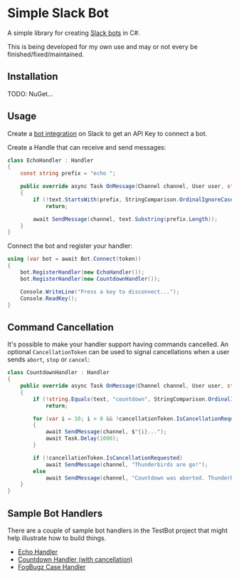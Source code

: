 # Simple Slack Bot

A simple library for creating [Slack bots](https://api.slack.com/bot-users) in C#.

This is being developed for my own use and may or not every be finished/fixed/maintained.

## Installation

TODO: NuGet...

## Usage

Create a [bot integration](https://my.slack.com/services/new/bot) on Slack to get an API Key to connect a bot.

Create a Handle that can receive and send messages:

```csharp
class EchoHandler : Handler
{
	const string prefix = "echo ";

	public override async Task OnMessage(Channel channel, User user, string text)
	{
		if (!text.StartsWith(prefix, StringComparison.OrdinalIgnoreCase))
			return;

		await SendMessage(channel, text.Substring(prefix.Length));
	}
}
```
	
Connect the bot and register your handler:

```csharp
using (var bot = await Bot.Connect(token))
{
	bot.RegisterHandler(new EchoHandler());
	bot.RegisterHandler(new CountdownHandler());

	Console.WriteLine("Press a key to disconnect...");
	Console.ReadKey();
}
```
	
## Command Cancellation

It's possible to make your handler support having commands cancelled. An optional `CancellationToken` can be used to signal cancellations when a user sends `abort`, `stop` or `cancel`:

```csharp
class CountdownHandler : Handler
{
	public override async Task OnMessage(Channel channel, User user, string text, CancellationToken cancellationToken)
	{
		if (!string.Equals(text, "countdown", StringComparison.OrdinalIgnoreCase))
			return;

		for (var i = 10; i > 0 && !cancellationToken.IsCancellationRequested; i--)
		{
			await SendMessage(channel, $"{i}...");
			await Task.Delay(1000);
		}

		if (!cancellationToken.IsCancellationRequested)
			await SendMessage(channel, "Thunderbirds are go!");
		else
			await SendMessage(channel, "Countdown was aborted. Thunderbirds are cancelled, kids :(");
	}
}
```

## Sample Bot Handlers

There are a couple of sample bot handlers in the TestBot project that might help illustrate how to build things.

- [Echo Handler](https://github.com/DanTup/SimpleSlackBot/blob/master/TestBot/Handlers/EchoHandler.cs)
- [Countdown Handler (with cancellation)](https://github.com/DanTup/SimpleSlackBot/blob/master/TestBot/Handlers/CountdownHandler.cs)
- [FogBugz Case Handler](https://github.com/DanTup/SimpleSlackBot/blob/master/TestBot/Handlers/FogBugzCaseHandler.cs)
